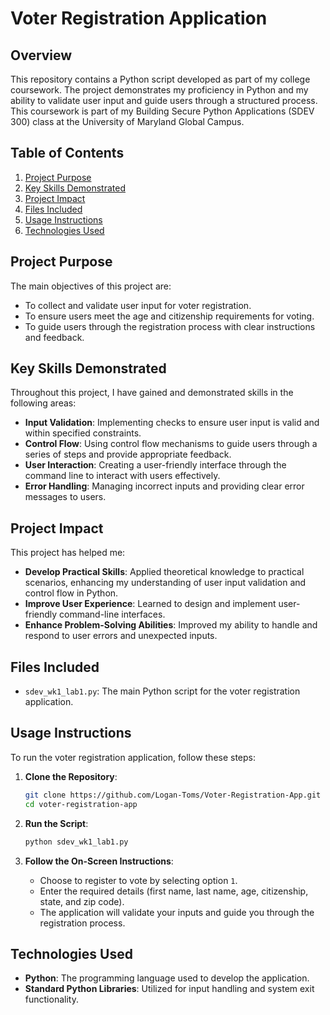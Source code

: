 # Voter Registration Application

## Overview
This repository contains a Python script developed as part of my college coursework. The project demonstrates my proficiency in Python and my ability to validate user input and guide users through a structured process. This coursework is part of my Building Secure Python Applications (SDEV 300) class at the University of Maryland Global Campus.

## Table of Contents
1. [Project Purpose](#project-purpose)
2. [Key Skills Demonstrated](#key-skills-demonstrated)
3. [Project Impact](#project-impact)
4. [Files Included](#files-included)
5. [Usage Instructions](#usage-instructions)
6. [Technologies Used](#technologies-used)

## Project Purpose
The main objectives of this project are:
- To collect and validate user input for voter registration.
- To ensure users meet the age and citizenship requirements for voting.
- To guide users through the registration process with clear instructions and feedback.

## Key Skills Demonstrated
Throughout this project, I have gained and demonstrated skills in the following areas:
- **Input Validation**: Implementing checks to ensure user input is valid and within specified constraints.
- **Control Flow**: Using control flow mechanisms to guide users through a series of steps and provide appropriate feedback.
- **User Interaction**: Creating a user-friendly interface through the command line to interact with users effectively.
- **Error Handling**: Managing incorrect inputs and providing clear error messages to users.

## Project Impact
This project has helped me:
- **Develop Practical Skills**: Applied theoretical knowledge to practical scenarios, enhancing my understanding of user input validation and control flow in Python.
- **Improve User Experience**: Learned to design and implement user-friendly command-line interfaces.
- **Enhance Problem-Solving Abilities**: Improved my ability to handle and respond to user errors and unexpected inputs.

## Files Included
- `sdev_wk1_lab1.py`: The main Python script for the voter registration application.

## Usage Instructions
To run the voter registration application, follow these steps:

1. **Clone the Repository**:
    ```bash
    git clone https://github.com/Logan-Toms/Voter-Registration-App.git
    cd voter-registration-app
    ```

2. **Run the Script**:
    ```bash
    python sdev_wk1_lab1.py
    ```

3. **Follow the On-Screen Instructions**:
    - Choose to register to vote by selecting option `1`.
    - Enter the required details (first name, last name, age, citizenship, state, and zip code).
    - The application will validate your inputs and guide you through the registration process.

## Technologies Used
- **Python**: The programming language used to develop the application.
- **Standard Python Libraries**: Utilized for input handling and system exit functionality.
